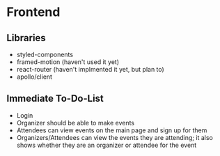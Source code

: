 # Frontend

## Libraries
- styled-components
- framed-motion (haven't used it yet)
- react-router (haven't implmented it yet, but plan to)
- apollo/client
## Immediate To-Do-List
- Login
- Organizer should be able to make events
- Attendees can view events on the main page and sign up for them
- Organizers/Attendees can view the events they are attending; it also shows whether they are an organizer or attendee for the event

